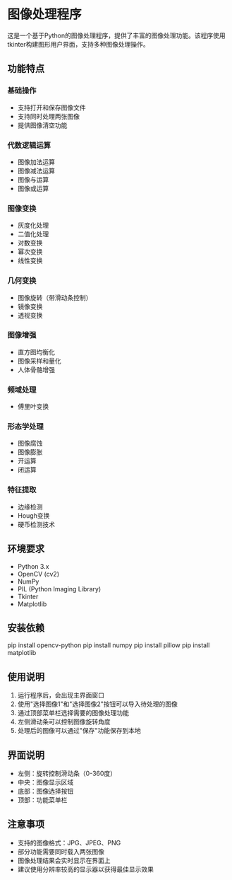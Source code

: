 # 图像处理程序

这是一个基于Python的图像处理程序，提供了丰富的图像处理功能。该程序使用tkinter构建图形用户界面，支持多种图像处理操作。

## 功能特点

### 基础操作
- 支持打开和保存图像文件
- 支持同时处理两张图像
- 提供图像清空功能

### 代数逻辑运算
- 图像加法运算
- 图像减法运算
- 图像与运算
- 图像或运算

### 图像变换
- 灰度化处理
- 二值化处理
- 对数变换
- 幂次变换
- 线性变换

### 几何变换
- 图像旋转（带滑动条控制）
- 镜像变换
- 透视变换

### 图像增强
- 直方图均衡化
- 图像采样和量化
- 人体骨骼增强

### 频域处理
- 傅里叶变换

### 形态学处理
- 图像腐蚀
- 图像膨胀
- 开运算
- 闭运算

### 特征提取
- 边缘检测
- Hough变换
- 硬币检测技术

## 环境要求

- Python 3.x
- OpenCV (cv2)
- NumPy
- PIL (Python Imaging Library)
- Tkinter
- Matplotlib

## 安装依赖
pip install opencv-python
pip install numpy
pip install pillow
pip install matplotlib

## 使用说明

1. 运行程序后，会出现主界面窗口
2. 使用"选择图像1"和"选择图像2"按钮可以导入待处理的图像
3. 通过顶部菜单栏选择需要的图像处理功能
4. 左侧滑动条可以控制图像旋转角度
5. 处理后的图像可以通过"保存"功能保存到本地

## 界面说明

- 左侧：旋转控制滑动条（0-360度）
- 中央：图像显示区域
- 底部：图像选择按钮
- 顶部：功能菜单栏

## 注意事项

- 支持的图像格式：JPG、JPEG、PNG
- 部分功能需要同时载入两张图像
- 图像处理结果会实时显示在界面上
- 建议使用分辨率较高的显示器以获得最佳显示效果